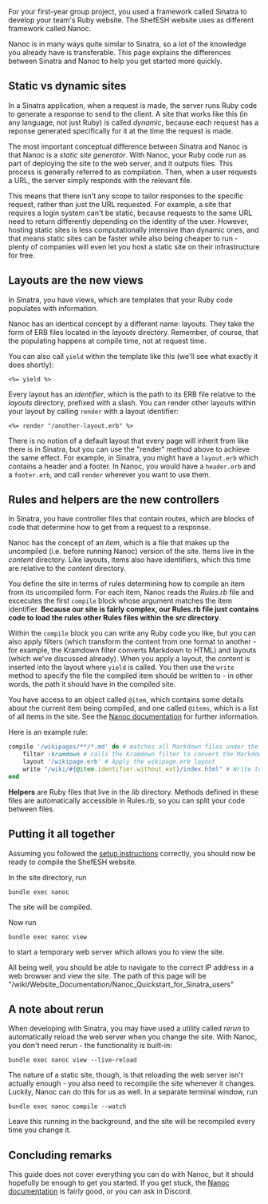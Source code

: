 For your first-year group project, you used a framework called Sinatra to develop your team's Ruby website.  The ShefESH website uses as different framework called Nanoc.

Nanoc is in many ways quite similar to Sinatra, so a lot of the knowledge you already have is transferable. This page explains the differences between Sinatra and Nanoc to help you get started more quickly.

## Static vs dynamic sites

In a Sinatra application, when a request is made, the server runs Ruby code to generate a response to send to the client. A site that works like this (in any language, not just Ruby) is called _dynamic_, because each request has a reponse generated specifically for it at the time the request is made.

The most important conceptual difference between Sinatra and Nanoc is that Nanoc is a _static site generator_. With Nanoc, your Ruby code run as part of deploying the site to the web server, and it outputs files. This process is generally referred to as compilation. Then, when a user requests a URL, the server simply responds with the relevant file.

This means that there isn't any scope to tailor responses to the specific request, rather than just the URL requested. For example, a site that requires a login system can't be static, because requests to the same URL need to return differently depending on the identity of the user. However, hosting static sites is less computationally intensive than dynamic ones, and that means static sites can be faster while also being cheaper to run - plenty of companies will even let you host a static site on their infrastructure for free. 

## Layouts are the new views

In Sinatra, you have views, which are templates that your Ruby code populates with information.

Nanoc has an identical concept by a different name: layouts. They take the form of ERB files located in the _layouts_ directory. Remember, of course, that the populating happens at compile time, not at request time.

You can also call `yield` within the template like this (we'll see what exactly it does shortly):
```
<%= yield %>
```

Every layout has an _identifier_, which is the path to its ERB file relative to the _layouts_ directory, prefixed with a slash. You can render other layouts within your layout by calling `render` with a layout identifier:
```
<%= render "/another-layout.erb" %>
```

There is no notion of a default layout that every page will inherit from like there is in Sinatra, but you can use the "render" method above to achieve the same effect. For example, in Sinatra, you might have a `layout.erb` which contains a header and a footer. In Nanoc, you would have a `header.erb` and a `footer.erb`, and call `render` wherever you want to use them.

## Rules and helpers are the new controllers

In Sinatra, you have controller files that contain routes, which are blocks of code that determine how to get from a request to a response.

Nanoc has the concept of an _item_, which is a file that makes up the uncompiled (i.e. before running Nanoc) version of the site. Items live in the _content_ directory. Like layouts, items also have identifiers, which this time are relative to the _content_ directory.

You define the site in terms of rules determining how to compile an item from its uncompiled form. For each item, Nanoc reads the _Rules.rb_ file and excecutes the first `compile` block whose argument matches the item identifier. **Because our site is fairly complex, our Rules.rb file just contains code to load the rules other Rules files within the _src_ directory**.

Within the `compile` block you can write any Ruby code you like, but you can also apply filters (which transform the content from one format to another - for example, the Kramdown filter converts Markdown to HTML) and layouts (which we've discussed already). When you apply a layout, the content is inserted into the layout where `yield` is called. You then use the `write` method to specify the file the compiled item should be written to - in other words, the path it should have in the compiled site.

You have access to an object called `@item`, which contains some details about the current item being compiled, and one called `@items`, which is a list of all items in the site. See the [Nanoc documentation](https://nanoc.app/doc/reference/variables/#item) for further information.

Here is an example rule:

```ruby
compile '/wikipages/**/*.md' do # matches all Markdown files under the wikipages directory 
    filter :kramdown # calls the Kramdown filter to convert the Markdown to HTML
    layout '/wikipage.erb' # Apply the wikipage.erb layout
    write "/wiki/#{@item.identifier.without_ext}/index.html" # Write to file
end
```

**Helpers** are Ruby files that live in the _lib_ directory. Methods defined in these files are automatically accessible in Rules.rb, so you can split your code between files.

## Putting it all together

Assuming you followed the [setup instructions](../Setting_Up_Your_Environment/) correctly, you should now be ready to compile the ShefESH website.

In the site directory, run
```
bundle exec nanoc
```

The site will be compiled.

Now run
```
bundle exec nanoc view
```

to start a temporary web server which allows you to view the site.

All being well, you should be able to navigate to the correct IP address in a web browser and view the site. The path of this page will be "/wiki/Website_Documentation/Nanoc_Quickstart_for_Sinatra_users"

## A note about rerun

When developing with Sinatra, you may have used a utility called _rerun_ to automatically reload the web server when you change the site. With Nanoc, you don't need rerun  - the functionality is built-in:

```
bundle exec nanoc view --live-reload
```

The nature of a static site, though, is that reloading the web server isn't actually enough - you also need to recompile the site whenever it changes. Luckily, Nanoc can do this for us as well. In a separate terminal window, run

```
bundle exec nanoc compile --watch
```

Leave this running in the background, and the site will be recompiled every time you change it.

## Concluding remarks

This guide does not cover everything you can do with Nanoc, but it should hopefully be enough to get you started. If you get stuck, the [Nanoc documentation](https://nanoc.app/about/) is fairly good, or you can ask in Discord.

